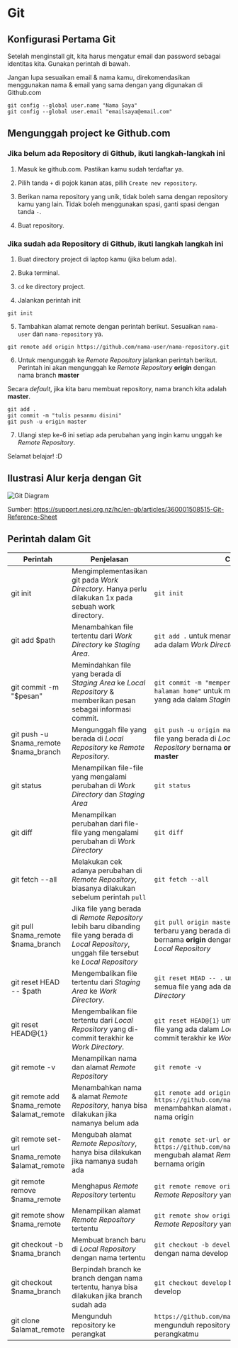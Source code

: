 # Git

## Konfigurasi Pertama Git

Setelah menginstall git, kita harus mengatur email dan password sebagai identitas kita. Gunakan perintah di bawah.

Jangan lupa sesuaikan email & nama kamu, direkomendasikan menggunakan nama & email yang sama dengan yang digunakan di Github.com

```
git config --global user.name "Nama Saya"
git config --global user.email "emailsaya@email.com"
```

## Mengunggah project ke Github.com

### Jika belum ada Repository di Github, ikuti langkah-langkah ini

1. Masuk ke github.com. Pastikan kamu sudah terdaftar ya.

2. Pilih tanda `+` di pojok kanan atas, pilih `Create new repository`.

3. Berikan nama repository yang unik, tidak boleh sama dengan repository kamu yang lain. Tidak boleh menggunakan spasi, ganti spasi dengan tanda `-`.

4. Buat repository.

### Jika sudah ada Repository di Github, ikuti langkah langkah ini

1. Buat directory project di laptop kamu (jika belum ada).

2. Buka terminal.

3. `cd` ke directory project.

4. Jalankan perintah init

```
git init
```

5. Tambahkan alamat remote dengan perintah berikut. Sesuaikan `nama-user` dan `nama-repository` ya.

```
git remote add origin https://github.com/nama-user/nama-repository.git
```

6. Untuk mengunggah ke _Remote Repository_ jalankan perintah berikut.
   Perintah ini akan mengunggah ke _Remote Repository_ **origin** dengan nama branch **master**

Secara _default_, jika kita baru membuat repository, nama branch kita adalah **master**.

```
git add .
git commit -m "tulis pesanmu disini"
git push -u origin master
```

7. Ulangi step ke-6 ini setiap ada perubahan yang ingin kamu unggah ke _Remote Repository_.

Selamat belajar! :D

## Ilustrasi Alur kerja dengan Git

![Git Diagram](https://support.nesi.org.nz/hc/article_attachments/360004194235/Git_Diagram.svg)

Sumber: https://support.nesi.org.nz/hc/en-gb/articles/360001508515-Git-Reference-Sheet

## Perintah dalam Git

| Perintah                                       | Penjelasan                                                                                                                                           | Contoh                                                                                                                                                          |
| ---------------------------------------------- | ---------------------------------------------------------------------------------------------------------------------------------------------------- | --------------------------------------------------------------------------------------------------------------------------------------------------------------- |
| git init                                       | Mengimplementasikan git pada _Work Directory_. Hanya perlu dilakukan 1x pada sebuah work directory.                                                  | `git init`                                                                                                                                                      |
| git add $path                                  | Menambahkan file tertentu dari _Work Directory_ ke _Staging Area_.                                                                                   | `git add .` untuk menambahkan semua file yang ada dalam _Work Directory_ ke _Staging Area_                                                                      |
| git commit -m "$pesan"                         | Memindahkan file yang berada di _Staging Area_ ke _Local Repository_ & memberikan pesan sebagai informasi commit.                                    | `git commit -m "memperbaiki masalah pada halaman home"` untuk memindahkan semua file yang ada dalam _Staging Area_ ke _Local Repository_                        |
| git push -u $nama_remote $nama_branch          | Mengunggah file yang berada di _Local Repository_ ke _Remote Repository_.                                                                            | `git push -u origin master` untuk mengunggah file yang berada di _Local Repository_ ke _Remote Repository_ bernama **origin** dengan nama branch **master**     |
| git status                                     | Menampilkan file-file yang mengalami perubahan di _Work Directory_ dan _Staging Area_                                                                | `git status`                                                                                                                                                    |
| git diff                                       | Menampilkan perubahan dari file-file yang mengalami perubahan di _Work Directory_                                                                    | `git diff`                                                                                                                                                      |
| git fetch --all                                | Melakukan cek adanya perubahan di _Remote Repository_, biasanya dilakukan sebelum perintah `pull`                                                    | `git fetch --all`                                                                                                                                               |
| git pull $nama_remote $nama_branch             | Jika file yang berada di _Remote Repository_ lebih baru dibanding file yang berada di _Local Repository_, unggah file tersebut ke _Local Repository_ | `git pull origin master` untuk mengunduh file terbaru yang berada di _Remove Repository_ bernama **origin** dengan nama branch **master** ke _Local Repository_ |
| git reset HEAD -- $path                        | Mengembalikan file tertentu dari _Staging Area_ ke _Work Directory_.                                                                                 | `git reset HEAD -- .` untuk mengembalikan semua file yang ada dalam _Staging Area_ ke _Work Directory_                                                          |
| git reset HEAD@{1}                             | Mengembalikan file tertentu dari _Local Repository_ yang di-commit terakhir ke _Work Directory_.                                                     | `git reset HEAD@{1}` untuk mengembalikan semua file yang ada dalam _Local Repository_ yang di-commit terakhir ke _Work Directory_                               |
| git remote -v                                  | Menampilkan nama dan alamat _Remote Repository_                                                                                                      | `git remote -v`                                                                                                                                                 |
| git remote add $nama_remote $alamat_remote     | Menambahkan nama & alamat _Remote Repository_, hanya bisa dilakukan jika namanya belum ada                                                           | `git remote add origin https://github.com/namasaya/repositorysaya.git` menambahkan alamat _Remote Repository_ dengan nama origin                                |
| git remote set-url $nama_remote $alamat_remote | Mengubah alamat _Remote Repository_, hanya bisa dilakukan jika namanya sudah ada                                                                     | `git remote set-url origin https://github.com/namasaya/repositorybaru.git` mengubah alamat _Remote Repository_ yang bernama origin                              |
| git remote remove $nama_remote                 | Menghapus _Remote Repository_ tertentu                                                                                                               | `git remote remove origin` menghapus alamat _Remote Repository_ yang bernama origin                                                                             |
| git remote show $nama_remote                   | Menampilkan alamat _Remote Repository_ tertentu                                                                                                      | `git remote show origin` menampilkan alamat _Remote Repository_ yang bernama origin                                                                             |
| git checkout -b $nama_branch                   | Membuat branch baru di _Local Repository_ dengan nama tertentu                                                                                       | `git checkout -b develop` membuat branch baru dengan nama develop                                                                                               |
| git checkout $nama_branch                      | Berpindah branch ke branch dengan nama tertentu, hanya bisa dilakukan jika branch sudah ada                                                          | `git checkout develop` berpindah ke branch develop                                                                                                              |
| git clone $alamat_remote                       | Mengunduh repository ke perangkat                                                                                                                    | `https://github.com/madeindra/belajar-git` akan mengunduh repository belajar- git ke perangkatmu                                                                |
